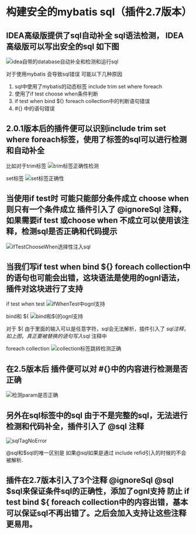 #  构建安全的mybatis sql（插件2.7版本）

## IDEA高级版提供了sql自动补全 sql语法检测， IDEA高级版可以写出安全的sql 如下图
![idea自带的database自动补全和检测和运行sql](https://raw.githubusercontent.com/gejun123456/MyBatisCodeHelper-Pro/master/screenshots/idea自带的database自动补全和检测和运行sql.gif)

对于使用mybatis 会导致sql错误 可能以下几种原因
1. sql中使用了mybatis的动态标签 include trim set where foreach
2. 使用了if test choose when条件判断
3. if test when bind ${} foreach collection中的判断语句错误
4. #{} 中的语句错误

## 2.0.1版本后的插件便可以识别include trim set where foreach标签，使用了标签的sql可以进行检测和自动补全
比如对于trim标签
![trim标签正确性检测](https://raw.githubusercontent.com/gejun123456/MyBatisCodeHelper-Pro/master/screenshots/trim标签正确性检测.gif)

set标签
![set标签正确性](https://raw.githubusercontent.com/gejun123456/MyBatisCodeHelper-Pro/master/screenshots/set标签正确性.gif)

## 当使用if test时 可能只能部分条件成立 choose when 则只有一个条件成立 插件引入了 @ignoreSql 注释，如果需要if test 或choose when 不成立可以使用该注释，检测sql是否正确和代码提示

![ifTestChooseWhen选择性注入sql](https://raw.githubusercontent.com/gejun123456/MyBatisCodeHelper-Pro/master/screenshots/ifTestChooseWhen选择性注入sql.gif)

## 当我们写if test when bind ${} foreach collection中的语句也可能会出错，这块语法是使用的ognl语法，插件对这块进行了支持

if test when test
![ifWhenTest中ognl支持](https://raw.githubusercontent.com/gejun123456/MyBatisCodeHelper-Pro/master/screenshots/ifWhenTest中ognl支持.gif)

bind和 ${
![bind和${的ognl支持](https://raw.githubusercontent.com/gejun123456/MyBatisCodeHelper-Pro/master/screenshots/bind和${的ognl支持.gif)

对于 ${ 由于里面的输入可以是任意字符，sql会无法解析，插件引入了 $sql注释，如上图，真正要被替换的语句写入$sql 注释中

foreach collection
![collection标签跳转检测正确](https://raw.githubusercontent.com/gejun123456/MyBatisCodeHelper-Pro/master/screenshots/collection标签跳转检测正确.gif)

## 在2.5版本后 插件便可以对 #{}中的内容进行检测是否正确
![检测param是否正确](https://raw.githubusercontent.com/gejun123456/MyBatisCodeHelper-Pro/master/screenshots/检测param是否正确.gif)

## 另外在sql标签中的sql 由于不是完整的sql，无法进行检测和代码补全，插件引入了 @sql 注释
![sqlTagNoError](https://raw.githubusercontent.com/gejun123456/MyBatisCodeHelper-Pro/master/screenshots/sqlTagNoError.gif)

@sql和$sql的唯一区别是 如果@sql如果是通过 include refid引入的时候的不会被解析.

## 插件在2.7版本引入了3个注释 @ignoreSql @sql $sql来保证条件sql的正确性，添加了ognl支持 防止 if test bind ${ foreach collection中的内容出错，基本可以保证sql不再出错了。之后会加入支持让这些注释更易用。
